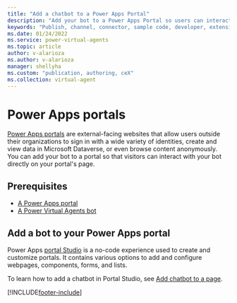 ```yaml
---
title: "Add a chatbot to a Power Apps Portal"
description: "Add your bot to a Power Apps Portal so users can interact with it."
keywords: "Publish, channel, connector, sample code, developer, extensibility, PVA"
ms.date: 01/24/2022
ms.service: power-virtual-agents
ms.topic: article
author: v-alarioza
ms.author: v-alarioza
manager: shellyha
ms.custom: "publication, authoring, ceX"
ms.collection: virtual-agent
---
```


# Power Apps portals

[Power Apps portals](/powerapps/maker/portals/overview) are external-facing websites that allow users outside their organizations to sign in with a wide variety of identities, create and view data in Microsoft Dataverse, or even browse content anonymously. You can add your bot to a portal so that visitors can interact with your bot directly on your portal's page.

## Prerequisites

* [A Power Apps portal](/powerapps/maker/portals/create-portal)
* [A Power Virtual Agents bot](/power-virtual-agents/authoring-first-bot)

## Add a bot to your Power Apps portal

Power Apps [portal Studio](/powerapps/maker/portals/portal-designer-anatomy) is a no-code experience used to create and customize portals. It contains various options to add and configure webpages, components, forms, and lists.

To learn how to add a chatbot in Portal Studio, see [Add chatbot to a page](/powerapps/maker/portals/add-chatbot).

[!INCLUDE[footer-include](includes/footer-banner.md)]
